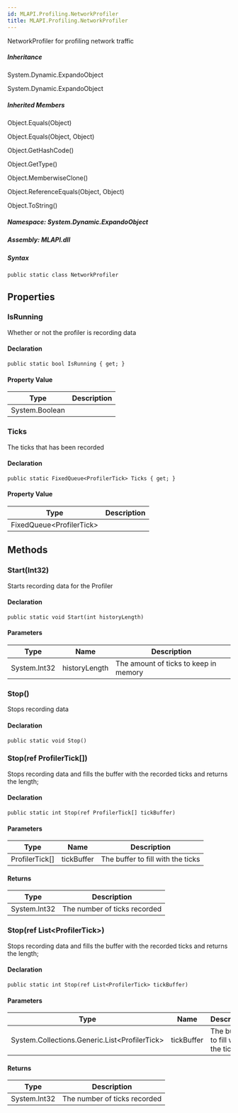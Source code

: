 ```yaml
---  
id: MLAPI.Profiling.NetworkProfiler  
title: MLAPI.Profiling.NetworkProfiler  
---
```


<div class="markdown level0 summary">

NetworkProfiler for profiling network traffic

</div>

<div class="markdown level0 conceptual">

</div>

<div class="inheritance">

##### Inheritance

<div class="level0">

System.Dynamic.ExpandoObject

</div>

<div class="level1">

System.Dynamic.ExpandoObject

</div>

</div>

<div class="inheritedMembers">

##### Inherited Members

<div>

Object.Equals(Object)

</div>

<div>

Object.Equals(Object, Object)

</div>

<div>

Object.GetHashCode()

</div>

<div>

Object.GetType()

</div>

<div>

Object.MemberwiseClone()

</div>

<div>

Object.ReferenceEquals(Object, Object)

</div>

<div>

Object.ToString()

</div>

</div>

##### **Namespace**: System.Dynamic.ExpandoObject

##### **Assembly**: MLAPI.dll

##### Syntax

    public static class NetworkProfiler

## Properties 

### IsRunning

<div class="markdown level1 summary">

Whether or not the profiler is recording data

</div>

<div class="markdown level1 conceptual">

</div>

#### Declaration

    public static bool IsRunning { get; }

#### Property Value

| Type           | Description |
|----------------|-------------|
| System.Boolean |             |

### Ticks

<div class="markdown level1 summary">

The ticks that has been recorded

</div>

<div class="markdown level1 conceptual">

</div>

#### Declaration

    public static FixedQueue<ProfilerTick> Ticks { get; }

#### Property Value

| Type                           | Description |
|--------------------------------|-------------|
| FixedQueue&lt;ProfilerTick&gt; |             |

## Methods 

### Start(Int32)

<div class="markdown level1 summary">

Starts recording data for the Profiler

</div>

<div class="markdown level1 conceptual">

</div>

#### Declaration

    public static void Start(int historyLength)

#### Parameters

| Type         | Name          | Description                           |
|--------------|---------------|---------------------------------------|
| System.Int32 | historyLength | The amount of ticks to keep in memory |

### Stop()

<div class="markdown level1 summary">

Stops recording data

</div>

<div class="markdown level1 conceptual">

</div>

#### Declaration

    public static void Stop()

### Stop(ref ProfilerTick\[\])

<div class="markdown level1 summary">

Stops recording data and fills the buffer with the recorded ticks and
returns the length;

</div>

<div class="markdown level1 conceptual">

</div>

#### Declaration

    public static int Stop(ref ProfilerTick[] tickBuffer)

#### Parameters

| Type             | Name       | Description                       |
|------------------|------------|-----------------------------------|
| ProfilerTick\[\] | tickBuffer | The buffer to fill with the ticks |

#### Returns

| Type         | Description                  |
|--------------|------------------------------|
| System.Int32 | The number of ticks recorded |

### Stop(ref List&lt;ProfilerTick&gt;)

<div class="markdown level1 summary">

Stops recording data and fills the buffer with the recorded ticks and
returns the length;

</div>

<div class="markdown level1 conceptual">

</div>

#### Declaration

    public static int Stop(ref List<ProfilerTick> tickBuffer)

#### Parameters

| Type                                                | Name       | Description                       |
|-----------------------------------------------------|------------|-----------------------------------|
| System.Collections.Generic.List&lt;ProfilerTick&gt; | tickBuffer | The buffer to fill with the ticks |

#### Returns

| Type         | Description                  |
|--------------|------------------------------|
| System.Int32 | The number of ticks recorded |
